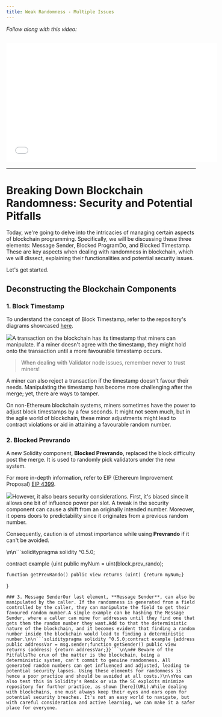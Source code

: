 ```yaml
---
title: Weak Randomness - Multiple Issues
---
```


_Follow along with this video:_

## <iframe width="560" height="315" src="VIDEO_LINK" title="vimeo" frameborder="0" allow="accelerometer; autoplay; clipboard-write; encrypted-media; gyroscope; picture-in-picture; web-share" allowfullscreen></iframe>

---

# Breaking Down Blockchain Randomness: Security and Potential Pitfalls

Today, we're going to delve into the intricacies of managing certain aspects of blockchain programming. Specifically, we will be discussing these three elements: Message Sender, Blocked ProgramDo, and Blocked Timestamp. These are key aspects when dealing with randomness in blockchain, which we will dissect, explaining their functionalities and potential security issues.

Let's get started.

## Deconstructing the Blockchain Components

### 1. Block Timestamp

To understand the concept of Block Timestamp, refer to the repository's diagrams showcased [here](URL).

![](https://cdn.videotap.com/96gVghjLA5xt6vAGyZ3W-23.74.png)A transaction on the blockchain has its timestamp that miners can manipulate. If a miner doesn't agree with the timestamp, they might hold onto the transaction until a more favourable timestamp occurs.

> When dealing with Validator node issues, remember never to trust miners!

A miner can also reject a transaction if the timestamp doesn't favour their needs. Manipulating the timestamp has become more challenging after the merge; yet, there are ways to tamper.

On non-Ethereum blockchain systems, miners sometimes have the power to adjust block timestamps by a few seconds. It might not seem much, but in the agile world of blockchain, these minor adjustments might lead to contract violations or aid in attaining a favourable random number.

### 2. Blocked Prevrando

A new Solidity component, **Blocked Prevrando**, replaced the block difficulty post the merge. It is used to randomly pick validators under the new system.

For more in-depth information, refer to EIP (Ethereum Improvement Proposal) [EIP 4399](URL).

![](https://cdn.videotap.com/fhhVXSh7UyBBcLkTyLNK-63.32.png)However, it also bears security considerations. First, it's biased since it allows one bit of influence power per slot. A tweak in the security component can cause a shift from an originally intended number. Moreover, it opens doors to predictability since it originates from a previous random number.

Consequently, caution is of utmost importance while using **Prevrando** if it can't be avoided.

\\n\\n```soliditypragma solidity ^0.5.0;

contract example {uint public myNum = uint(block.prev_rando);

```
function getPrevRando() public view returns (uint) {return myNum;}
```

}

````\n\n
### 3. Message SenderOur last element, **Message Sender**, can also be manipulated by the caller. If the randomness is generated from a field controlled by the caller, they can manipulate the field to get their favoured random number.A simple example can be hashing the Message Sender, where a caller can mine for addresses until they find one that gets them the random number they want.Add to that the deterministic nature of the blockchain, and it becomes evident that finding a random number inside the blockchain would lead to finding a deterministic number.\n\n```soliditypragma solidity ^0.5.0;contract example {address public addressVar = msg.sender;function getSender() public view returns (address) {return addressVar;}}```\n\n## Beware of the PitfallsThe crux of the matter is the blockchain, being a deterministic system, can't commit to genuine randomness. All generated random numbers can get influenced and adjusted, leading to potential security lapses. Using these elements for randomness is hence a poor practice and should be avoided at all costs.)\n\nYou can also test this in Solidity's Remix or via the SC exploits minimize repository for further practice, as shown [here](URL).While dealing with blockchains, one must always keep their eyes and ears open for potential security breaches. It's not an easy world to navigate, but with careful consideration and active learning, we can make it a safer place for everyone.
````
